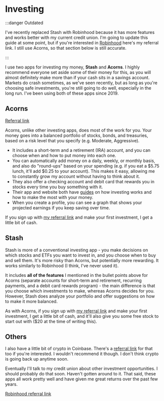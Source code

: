 # Investing
:::danger Outdated

I've recently replaced Stash with Robinhood because it has more features and works better with my current credit union. I'm going to update this guide at some point, but if you're interested in [Robinhood](https://join.robinhood.com/eliasj-0bca6b6) here's my referral link. I still use Acorns, so that section below is still accurate.

:::

I use two apps for investing my money, **Stash** and **Acorns**. I highly recommend everyone set aside some of their money for this, as you will almost definitely make more than if your cash sits in a savings account. Markets do crash sometimes, as we've seen recently, but as long as you're choosing safe investments, you're still going to do well, especially in the long run. I've been using both of these apps since 2019.

## Acorns

[Referral link](https://share.acorns.com/ejthedj0)

Acorns, unlike other investing apps, does most of the work for you. Your money goes into a balanced portfolio of stocks, bonds, and treasuries, based on a risk level that you specify (e.g. Moderate, Aggressive). 
- It includes a short-term and a retirement (IRA) account, and you can choose when and how to put money into each one.
- You can automatically add money on a daily, weekly, or monthly basis, and also do "round-ups" based on your spending (e.g. if you eat a $5.75 lunch, it'll add $0.25 to your account). This makes it easy, allowing me to constantly grow my account without having to think about it.
- They also offer a checking account and debit card that rewards you in stocks every time you buy something with it.
- Their app and website both have [guides](https://www.acorns.com/money-basics/) on how investing works and how to make the most with your money.
- When you create a profile, you can see a graph that shows your projected earnings if you keep saving over time.

If you sign up with [my referral link](https://share.acorns.com/ejthedj0) and make your first investment, I get a little bit of cash.

## Stash

Stash is more of a conventional investing app - you make decisions on which stocks and ETFs you want to invest in, and you choose when to buy and sell them. It's more risky than Acorns, but potentially more rewarding. It works similarly to Robinhood (I think, I've never used it).

It includes **all of the features** I mentioned in the bullet points above for Acorns (separate accounts for short-term and retirement, recurring payments, and a debit card rewards program) - the main difference is that you choose which investments to make, whereas Acorns decides for you. However, Stash does analyze your portfolio and offer suggestions on how to make it more balanced.

As with Acorns, if you sign up with [my referral link](https://get.stash.com/eliasux2l6) and make your first investment, I get a little bit of cash, and it'll also give you some free stock to start out with ($20 at the time of writing this).

## Others
I also have a little bit of crypto in Coinbase. There's a [referral link](https://get.stash.com/eliasux2l6) for that too if you're interested. I wouldn't recommend it though. I don't think crypto is going back up anytime soon.

Eventually I'll talk to my credit union about other investment opportunities. I should probably do that soon. Haven't gotten around to it. That said, these apps all work pretty well and have given me great returns over the past few years.


[Robinhood referral link](https://join.robinhood.com/eliasj-0bca6b6)
